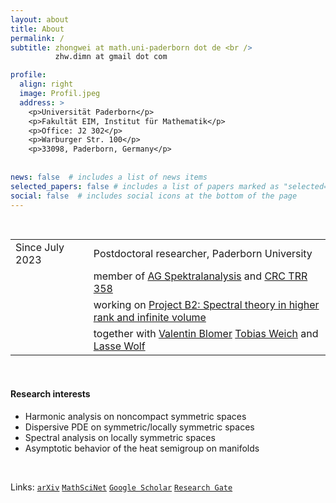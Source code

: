 ```yaml
---
layout: about
title: About
permalink: /
subtitle: zhongwei at math.uni-paderborn dot de <br />
          zhw.dimn at gmail dot com

profile:
  align: right
  image: Profil.jpeg
  address: >
    <p>Universität Paderborn</p>
    <p>Fakultät EIM, Institut für Mathematik</p>
    <p>Office: J2 302</p>
    <p>Warburger Str. 100</p>
    <p>33098, Paderborn, Germany</p>
    
    
news: false  # includes a list of news items
selected_papers: false # includes a list of papers marked as "selected={true}"
social: false  # includes social icons at the bottom of the page
---
```


<br>

<table border="0">
 <tr>
    <td> Since July 2023 </td>       
    <td> &nbsp; </td> 
    <td> Postdoctoral researcher, Paderborn University</td>
 </tr>
 <tr>
    <td> </td>       
    <td> &nbsp; </td> 
    <td> member of 
          <a href="https://math.uni-paderborn.de/en/ag/research-group-spectral-analysis">AG Spektralanalysis</a>
           and
          <a href="https://trr358.math.uni-bielefeld.de/Pages/aboutUs">CRC TRR 358</a>
    </td>
 </tr>      
 <tr>
    <td> </td>       
    <td> &nbsp; </td>
    <td> working on 
          <a href="https://trr358.math.uni-bielefeld.de/projects/view/B2">Project B2: Spectral theory in higher rank and infinite volume</a>
    </td>
 </tr>
 <tr>
    <td> </td>       
    <td> &nbsp; </td>
    <td> together with 
          <a href="https://www.math.uni-bonn.de/people/blomer/">Valentin Blomer</a>
          <a href=https://math.uni-paderborn.de/ag/arbeitsgruppe-spektralanalysis/">Tobias Weich</a>
          and <a href="https://www.uni-paderborn.de/person/45027">Lasse Wolf</a>
    </td>
 </tr>
</table>

<br>

#### Research interests

- Harmonic analysis on noncompact symmetric spaces
- Dispersive PDE on symmetric/locally symmetric spaces
- Spectral analysis on locally symmetric spaces
- Asymptotic behavior of the heat semigroup on manifolds


<br>  

Links:
          [`arXiv`](https://arxiv.org/a/zhang_h_11.html) 
          [`MathSciNet`](https://mathscinet.ams.org/mathscinet/search/author.html?mrauthid=1405686)
          [`Google Scholar`](https://scholar.google.com/citations?user=5ZPwfYcAAAAJ&hl)
          [`Research Gate`](https://www.researchgate.net/profile/Hong-Wei-Zhang-4)
